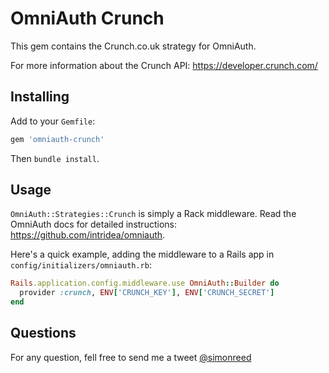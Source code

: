 OmniAuth Crunch
==============

This gem contains the Crunch.co.uk strategy for OmniAuth.

For more information about the Crunch API: https://developer.crunch.com/

## Installing

Add to your `Gemfile`:

```ruby
gem 'omniauth-crunch'
```

Then `bundle install`.

## Usage

`OmniAuth::Strategies::Crunch` is simply a Rack middleware. Read the OmniAuth docs for detailed instructions: https://github.com/intridea/omniauth.

Here's a quick example, adding the middleware to a Rails app in `config/initializers/omniauth.rb`:

```ruby
Rails.application.config.middleware.use OmniAuth::Builder do
  provider :crunch, ENV['CRUNCH_KEY'], ENV['CRUNCH_SECRET']
end
```

Questions
---------

For any question, fell free to send me a tweet [@simonreed](http://twitter.com/simonreed)
